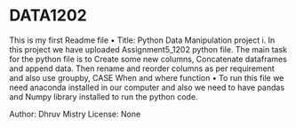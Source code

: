 # DATA1202
This is my first Readme file
•	Title: Python Data Manipulation project
          i.	In this project we have uploaded Assignment5_1202 python file. The main task for the python file is to Create some new columns, Concatenate dataframes and append data.               Then rename and reorder columns as per requirement and also use groupby, CASE When and where function
•	To run this file we need anaconda installed in our computer and also we need to have pandas and Numpy library installed to run the python code.


Author: Dhruv Mistry
License: None


 

